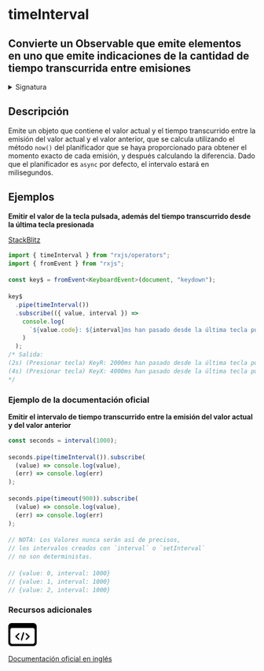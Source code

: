 # timeInterval

## Convierte un Observable que emite elementos en uno que emite indicaciones de la cantidad de tiempo transcurrida entre emisiones

<details>

<summary>Signatura</summary>

#### Firma

`timeInterval<T>(scheduler: SchedulerLike = async): OperatorFunction<T, TimeInterval<T>>`

#### Parámetros

#### Retorna

`OperatorFunction<T, TimeInterval<T>>`: Un Observable que emite información sobre el valor y el intervalo.

</details>

## Descripción

Emite un objeto que contiene el valor actual y el tiempo transcurrido entre la emisión del valor actual y el valor anterior, que se calcula utilizando el método `now()` del planificador que se haya proporcionado para obtener el momento exacto de cada emisión, y después calculando la diferencia. Dado que el planificador es `async` por defecto, el intervalo estará en milisegundos.

## Ejemplos

**Emitir el valor de la tecla pulsada, además del tiempo transcurrido desde la última tecla presionada**

[StackBlitz](https://stackblitz.com/edit/docu-rxjs-timeinterval?file=index.ts)

```typescript
import { timeInterval } from "rxjs/operators";
import { fromEvent } from "rxjs";

const key$ = fromEvent<KeyboardEvent>(document, "keydown");

key$
  .pipe(timeInterval())
  .subscribe(({ value, interval }) =>
    console.log(
      `${value.code}: ${interval}ms han pasado desde la última tecla pulsada`
    )
  );
/* Salida: 
(2s) (Presionar tecla) KeyR: 2000ms han pasado desde la última tecla pulsada
(4s) (Presionar tecla) KeyX: 4000ms han pasado desde la última tecla pulsada
*/
```

### Ejemplo de la documentación oficial

**Emitir el intervalo de tiempo transcurrido entre la emisión del valor actual y del valor anterior**

```javascript
const seconds = interval(1000);

seconds.pipe(timeInterval()).subscribe(
  (value) => console.log(value),
  (err) => console.log(err)
);

seconds.pipe(timeout(900)).subscribe(
  (value) => console.log(value),
  (err) => console.log(err)
);

// NOTA: Los Valores nunca serán así de precisos,
// los intervalos creados con `interval` o `setInterval`
// no son deterministas.

// {value: 0, interval: 1000}
// {value: 1, interval: 1000}
// {value: 2, interval: 1000}
```

### Recursos adicionales

[![Source code](assets/icons/source-code.png)](https://github.com/ReactiveX/rxjs/blob/master/src/internal/operators/timeInterval.ts)

[Documentación oficial en inglés](https://rxjs.dev/api/operators/timeInterval)
